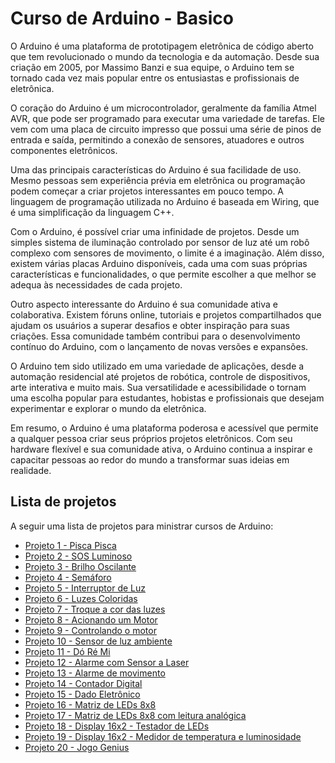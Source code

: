 # Curso de Arduino - Basico

O Arduino é uma plataforma de prototipagem eletrônica de código aberto que tem revolucionado o mundo da tecnologia e da automação. Desde sua criação em 2005, por Massimo Banzi e sua equipe, o Arduino tem se tornado cada vez mais popular entre os entusiastas e profissionais de eletrônica.

O coração do Arduino é um microcontrolador, geralmente da família Atmel AVR, que pode ser programado para executar uma variedade de tarefas. Ele vem com uma placa de circuito impresso que possui uma série de pinos de entrada e saída, permitindo a conexão de sensores, atuadores e outros componentes eletrônicos.

Uma das principais características do Arduino é sua facilidade de uso. Mesmo pessoas sem experiência prévia em eletrônica ou programação podem começar a criar projetos interessantes em pouco tempo. A linguagem de programação utilizada no Arduino é baseada em Wiring, que é uma simplificação da linguagem C++.

Com o Arduino, é possível criar uma infinidade de projetos. Desde um simples sistema de iluminação controlado por sensor de luz até um robô complexo com sensores de movimento, o limite é a imaginação. Além disso, existem várias placas Arduino disponíveis, cada uma com suas próprias características e funcionalidades, o que permite escolher a que melhor se adequa às necessidades de cada projeto.

Outro aspecto interessante do Arduino é sua comunidade ativa e colaborativa. Existem fóruns online, tutoriais e projetos compartilhados que ajudam os usuários a superar desafios e obter inspiração para suas criações. Essa comunidade também contribui para o desenvolvimento contínuo do Arduino, com o lançamento de novas versões e expansões.

O Arduino tem sido utilizado em uma variedade de aplicações, desde a automação residencial até projetos de robótica, controle de dispositivos, arte interativa e muito mais. Sua versatilidade e acessibilidade o tornam uma escolha popular para estudantes, hobistas e profissionais que desejam experimentar e explorar o mundo da eletrônica.

Em resumo, o Arduino é uma plataforma poderosa e acessível que permite a qualquer pessoa criar seus próprios projetos eletrônicos. Com seu hardware flexível e sua comunidade ativa, o Arduino continua a inspirar e capacitar pessoas ao redor do mundo a transformar suas ideias em realidade.

## Lista de projetos

A seguir uma lista de projetos para ministrar cursos de Arduino:

- [Projeto 1 - Pisca Pisca](/Projeto01/README.md)
- [Projeto 2 - SOS Luminoso](/Projeto02/README.md)
- [Projeto 3 - Brilho Oscilante](/Projeto03/README.md)
- [Projeto 4 - Semáforo](/Projeto04/README.md)
- [Projeto 5 - Interruptor de Luz](/Projeto05/README.md)
- [Projeto 6 - Luzes Coloridas](/Projeto06/README.md)
- [Projeto 7 - Troque a cor das luzes](/Projeto07/README.md)
- [Projeto 8 - Acionando um Motor](/Projeto08/README.md)
- [Projeto 9 - Controlando o motor](/Projeto09/README.md)
- [Projeto 10 - Sensor de luz ambiente](/Projeto10/README.md)
- [Projeto 11 - Dó Ré Mi](/Projeto11/README.md)
- [Projeto 12 - Alarme com Sensor a Laser](/Projeto12/README.md)
- [Projeto 13 - Alarme de movimento](/Projeto13/README.md)
- [Projeto 14 - Contador Digital](/Projeto14/README.md)
- [Projeto 15 - Dado Eletrônico](/Projeto15/README.md)
- [Projeto 16 - Matriz de LEDs 8x8](/Projeto16/README.md)
- [Projeto 17 - Matriz de LEDs 8x8 com leitura analógica](/Projeto17/README.md)
- [Projeto 18 - Display 16x2 - Testador de LEDs](/Projeto18/README.md)
- [Projeto 19 - Display 16x2 - Medidor de temperatura e luminosidade](/Projeto19/README.md)
- [Projeto 20 - Jogo Genius](/Projeto20/README.md)
